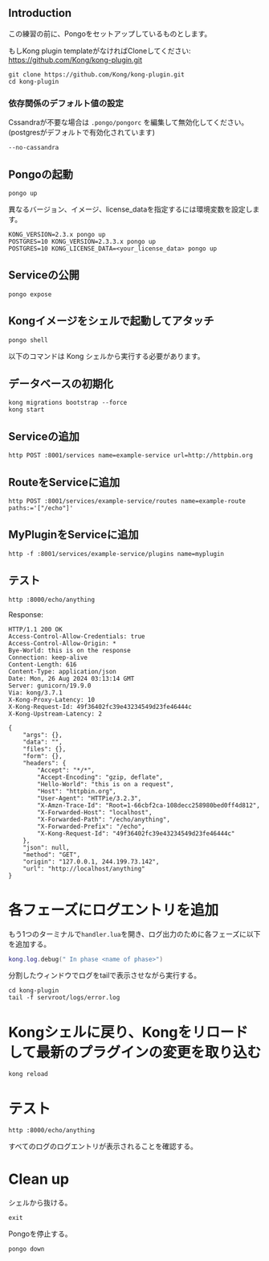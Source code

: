 ## Introduction

この練習の前に、Pongoをセットアップしているものとします。

もしKong plugin templateがなければCloneしてください: https://github.com/Kong/kong-plugin.git

```shell
git clone https://github.com/Kong/kong-plugin.git
cd kong-plugin
```

### 依存関係のデフォルト値の設定

Cssandraが不要な場合は `.pongo/pongorc` を編集して無効化してください。(postgresがデフォルトで有効化されています)

```shell
--no-cassandra
```

## Pongoの起動

```shell
pongo up
```

異なるバージョン、イメージ、license_dataを指定するには環境変数を設定します。

```shell
KONG_VERSION=2.3.x pongo up
POSTGRES=10 KONG_VERSION=2.3.3.x pongo up
POSTGRES=10 KONG_LICENSE_DATA=<your_license_data> pongo up
```

## Serviceの公開

```shell
pongo expose
```

## Kongイメージをシェルで起動してアタッチ

```shell
pongo shell
```

以下のコマンドは Kong シェルから実行する必要があります。

## データベースの初期化

```shell
kong migrations bootstrap --force
kong start
```

## Serviceの追加

```shell
http POST :8001/services name=example-service url=http://httpbin.org
```

## RouteをServiceに追加

```shell
http POST :8001/services/example-service/routes name=example-route paths:='["/echo"]'
```

## MyPluginをServiceに追加

```shell
http -f :8001/services/example-service/plugins name=myplugin
```

## テスト

```shell
http :8000/echo/anything
```

Response:

```shell
HTTP/1.1 200 OK
Access-Control-Allow-Credentials: true
Access-Control-Allow-Origin: *
Bye-World: this is on the response
Connection: keep-alive
Content-Length: 616
Content-Type: application/json
Date: Mon, 26 Aug 2024 03:13:14 GMT
Server: gunicorn/19.9.0
Via: kong/3.7.1
X-Kong-Proxy-Latency: 10
X-Kong-Request-Id: 49f36402fc39e43234549d23fe46444c
X-Kong-Upstream-Latency: 2

{
    "args": {},
    "data": "",
    "files": {},
    "form": {},
    "headers": {
        "Accept": "*/*",
        "Accept-Encoding": "gzip, deflate",
        "Hello-World": "this is on a request",
        "Host": "httpbin.org",
        "User-Agent": "HTTPie/3.2.3",
        "X-Amzn-Trace-Id": "Root=1-66cbf2ca-108decc258980bed0ff4d812",
        "X-Forwarded-Host": "localhost",
        "X-Forwarded-Path": "/echo/anything",
        "X-Forwarded-Prefix": "/echo",
        "X-Kong-Request-Id": "49f36402fc39e43234549d23fe46444c"
    },
    "json": null,
    "method": "GET",
    "origin": "127.0.0.1, 244.199.73.142",
    "url": "http://localhost/anything"
}
```

# 各フェーズにログエントリを追加

もう1つのターミナルで`handler.lua`を開き、ログ出力のために各フェーズに以下を追加する。
```lua
kong.log.debug(" In phase <name of phase>")
```

分割したウィンドウでログをtailで表示させながら実行する。

```shell
cd kong-plugin
tail -f servroot/logs/error.log
```

# Kongシェルに戻り、Kongをリロードして最新のプラグインの変更を取り込む

```shell
kong reload
```

# テスト

```shell
http :8000/echo/anything
```

すべてのログのログエントリが表示されることを確認する。

# Clean up

シェルから抜ける。

```shell
exit
```

Pongoを停止する。

```shell
pongo down
```
